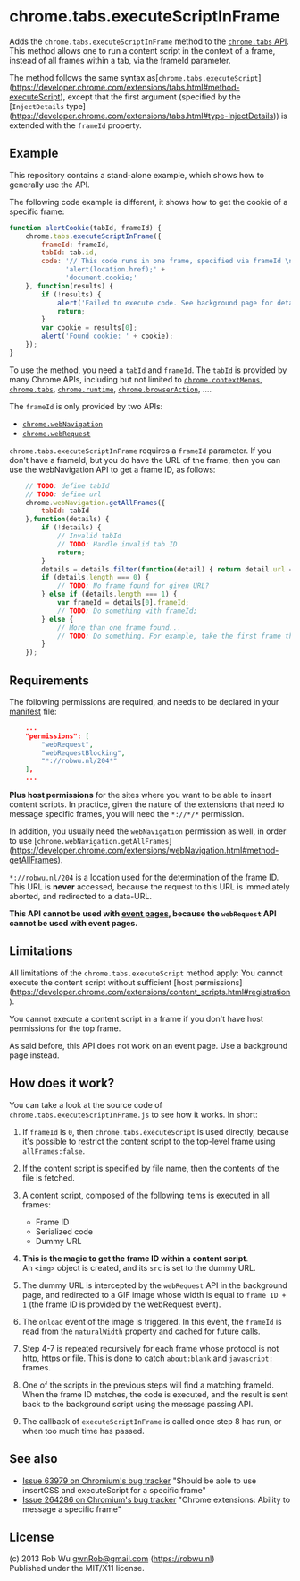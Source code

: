 # chrome.tabs.executeScriptInFrame

Adds the `chrome.tabs.executeScriptInFrame` method to the
[`chrome.tabs` API](https://developer.chrome.com/extensions/tabs.html).
This method allows one to run a content script in the context of a frame,
instead of all frames within a tab, via the frameId parameter.

The method follows the same syntax as[`chrome.tabs.executeScript`]
(https://developer.chrome.com/extensions/tabs.html#method-executeScript),
except that the first argument (specified by the [`InjectDetails` type]
(https://developer.chrome.com/extensions/tabs.html#type-InjectDetails))
is extended with the `frameId` property.

## Example
This repository contains a stand-alone example, which shows how to generally use the API.

The following code example is different, it shows how to get the cookie of a specific frame:

```javascript
function alertCookie(tabId, frameId) {
    chrome.tabs.executeScriptInFrame({
        frameId: frameId,
        tabId: tab.id,
        code: '// This code runs in one frame, specified via frameId \n' +
              'alert(location.href);' +
              'document.cookie;'
    }, function(results) {
        if (!results) {
            alert('Failed to execute code. See background page for details.');
            return;
        }
        var cookie = results[0];
        alert('Found cookie: ' + cookie);
    });
}
```

To use the method, you need a `tabId` and `frameId`. The `tabId` is provided by many Chrome APIs,
including but not limited to
[`chrome.contextMenus`](https://developer.chrome.com/extensions/contextMenus.html),
[`chrome.tabs`](https://developer.chrome.com/extensions/tabs.html),
[`chrome.runtime`](https://developer.chrome.com/extensions/runtime.html),
[`chrome.browserAction`](https://developer.chrome.com/extensions/browserAction.html), ....

The `frameId` is only provided by two APIs:

- [`chrome.webNavigation`](https://developer.chrome.com/extensions/webNavigation.html)
- [`chrome.webRequest`](https://developer.chrome.com/extensions/webRequest.html)

`chrome.tabs.executeScriptInFrame` requires a `frameId` parameter. If you don't have a
frameId, but you do have the URL of the frame, then you can use the webNavigation API
to get a frame ID, as follows:

```javascript
    // TODO: define tabId
    // TODO: define url
    chrome.webNavigation.getAllFrames({
        tabId: tabId
    },function(details) {
        if (!details) {
            // Invalid tabId
            // TODO: Handle invalid tab ID
            return;
        }
        details = details.filter(function(detail) { return detail.url === url; });
        if (details.length === 0) {
            // TODO: No frame found for given URL?
        } else if (details.length === 1) {
            var frameId = details[0].frameId;
            // TODO: Do something with frameId;
        } else {
            // More than one frame found...
            // TODO: Do something. For example, take the first frame that matches the frame ID.
        }
    });
```

## Requirements
The following permissions are required, and needs to be declared in your
[manifest](https://developer.chrome.com/extensions/manifest.html) file:

```json
    ...
    "permissions": [
        "webRequest",
        "webRequestBlocking",
        "*://robwu.nl/204*"
    ],
    ...
```

**Plus host permissions** for the sites where you want to be able to insert
content scripts. In practice, given the nature of the extensions that need to message specific frames,
you will need the `*://*/*` permission.

In addition, you usually need the `webNavigation` permission as well, in order to use
 [`chrome.webNavigation.getAllFrames`]
 (https://developer.chrome.com/extensions/webNavigation.html#method-getAllFrames).

`*://robwu.nl/204` is a location used for the determination of the frame ID.
This URL is **never** accessed, because the request to this URL is immediately
aborted, and redirected to a data-URL.

**This API cannot be used with [event pages](https://developer.chrome.com/extensions/event_pages.html),
because the `webRequest` API cannot be used with event pages.**

## Limitations
All limitations of the `chrome.tabs.executeScript` method apply: You cannot execute
the content script without sufficient [host permissions]
(https://developer.chrome.com/extensions/content_scripts.html#registration).

You cannot execute a content script in a frame if you don't have host permissions
for the top frame.

As said before, this API does not work on an event page. Use a background page instead.

## How does it work?
You can take a look at the source code of `chrome.tabs.executeScriptInFrame.js` to see how it works.
In short:

1. If `frameId` is `0`, then `chrome.tabs.executeScript` is used directly, because it's possible
   to restrict the content script to the top-level frame using `allFrames:false`.
2. If the content script is specified by file name, then the contents of the file is fetched.
3. A content script, composed of the following items is executed in all frames:
   - Frame ID
   - Serialized code
   - Dummy URL

4. **This is the magic to get the frame ID within a content script**.  
   An `<img>` object is created, and its `src` is set to the dummy URL.
5. The dummy URL is intercepted by the `webRequest` API in the background page, and redirected
   to a GIF image whose width is equal to `frame ID + 1` (the frame ID is provided by the webRequest event).
6. The `onload` event of the image is triggered. In this event, the `frameId` is read from the `naturalWidth`
   property and cached for future calls.
7. Step 4-7 is repeated recursively for each frame whose protocol is not http, https or file. This is done
   to catch `about:blank` and `javascript:` frames.
8. One of the scripts in the previous steps will find a matching frameId. When the frame ID matches, the code
   is executed, and the result is sent back to the background script using the message passing API.
9. The callback of `executeScriptInFrame` is called once step 8 has run, or when too much time has passed.

## See also
- [Issue 63979 on Chromium's bug tracker](https://code.google.com/p/chromium/issues/detail?id=63979)
  "Should be able to use insertCSS and executeScript for a specific frame"
- [Issue 264286 on Chromium's bug tracker](https://code.google.com/p/chromium/issues/detail?id=264286)
  "Chrome extensions: Ability to message a specific frame"

## License
(c) 2013 Rob Wu <gwnRob@gmail.com> (https://robwu.nl)  
Published under the MIT/X11 license.

